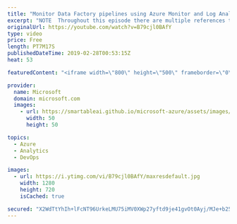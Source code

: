 ```yaml
---
title: "Monitor Data Factory pipelines using Azure Monitor and Log Analytics | Azure Friday"
excerpt: "NOTE  Throughout this episode there are multiple references to Operations Management Suite; however, this solution actually uses Azure Monitor and Log Analytics.  Gaurav Malhotra joins Scott Hanselman to discuss Azure Data Factory (ADF) integration with Azure Monitor, which enables you to route your"
originalUrl: https://youtube.com/watch?v=B79cjl0BAfY
type: video
price: Free
length: PT7M17S
publishedDateTime: 2019-02-28T00:53:15Z
heat: 53

featuredContent: "<iframe width=\"800\" height=\"500\" frameborder=\"0\" src=\"https://www.youtube.com/embed/B79cjl0BAfY\" allow=\"accelerometer; autoplay; encrypted-media; gyroscope; picture-in-picture\" allowfullscreen></iframe>"

provider:
  name: Microsoft
  domain: microsoft.com
  images:
    - url: https://smartableai.github.io/microsoft-azure/assets/images/organizations/microsoft.com-50x50.jpg
      width: 50
      height: 50

topics:
  - Azure
  - Analytics
  - DevOps

images:
  - url: https://i.ytimg.com/vi/B79cjl0BAfY/maxresdefault.jpg
    width: 1280
    height: 720
    isCached: true

secured: "X2WdTtYhIh+lFcNT96UrkeLMU75iMV0XWp27yftd9je41gvOt0Ayj/MJe+b25xEIdreWdJ9atn6Yb5Tx9QdTEBl8n4LEE3YwxU40M+1bJyg07nbKuvqLWbsfdvkE9uxw/HtZ0BIfE/uHbc0EH7IbSjulahUjyB4WlOCR+PvIIi2mDQpdHIk8hy/xw/K3tbbDP1T3hvEmHNy8LuoJfmXdRpMqvP1OnlLnakAo7X+F6RaZAD6EheMGox0pAH+dQBMTAUGcP74QTJacHYkY3jPKEMRyIlbMySrI52jv1eptnwCbJYbIE4NU8kKXXuXJSpsy3sEAcHgVSMnBXe9L1oUsuqsCBZyNtpK63a3+J7VX2mcOSgRbF5QmQfqGLOQB2v/Fn0fGPgWczrJdM2bQ5jdSiVBMUYLPDDhJSmeK9ADYn24=;bZmJJEwPmaVN5SlCDTmWZw=="
---
```


